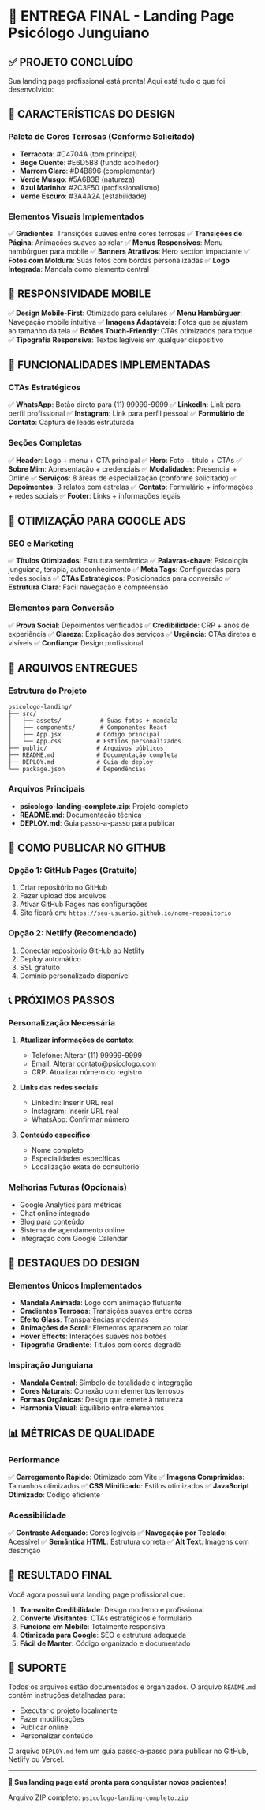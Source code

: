 # 🎯 ENTREGA FINAL - Landing Page Psicólogo Junguiano

## ✅ PROJETO CONCLUÍDO

Sua landing page profissional está pronta! Aqui está tudo o que foi desenvolvido:

## 🎨 CARACTERÍSTICAS DO DESIGN

### Paleta de Cores Terrosas (Conforme Solicitado)
- **Terracota**: #C4704A (tom principal)
- **Bege Quente**: #E6D5B8 (fundo acolhedor)
- **Marrom Claro**: #D4B896 (complementar)
- **Verde Musgo**: #5A6B3B (natureza)
- **Azul Marinho**: #2C3E50 (profissionalismo)
- **Verde Escuro**: #3A4A2A (estabilidade)

### Elementos Visuais Implementados
✅ **Gradientes**: Transições suaves entre cores terrosas
✅ **Transições de Página**: Animações suaves ao rolar
✅ **Menus Responsivos**: Menu hambúrguer para mobile
✅ **Banners Atrativos**: Hero section impactante
✅ **Fotos com Moldura**: Suas fotos com bordas personalizadas
✅ **Logo Integrada**: Mandala como elemento central

## 📱 RESPONSIVIDADE MOBILE

✅ **Design Mobile-First**: Otimizado para celulares
✅ **Menu Hambúrguer**: Navegação mobile intuitiva
✅ **Imagens Adaptáveis**: Fotos que se ajustam ao tamanho da tela
✅ **Botões Touch-Friendly**: CTAs otimizados para toque
✅ **Tipografia Responsiva**: Textos legíveis em qualquer dispositivo

## 🔗 FUNCIONALIDADES IMPLEMENTADAS

### CTAs Estratégicos
✅ **WhatsApp**: Botão direto para (11) 99999-9999
✅ **LinkedIn**: Link para perfil profissional
✅ **Instagram**: Link para perfil pessoal
✅ **Formulário de Contato**: Captura de leads estruturada

### Seções Completas
✅ **Header**: Logo + menu + CTA principal
✅ **Hero**: Foto + título + CTAs
✅ **Sobre Mim**: Apresentação + credenciais
✅ **Modalidades**: Presencial + Online
✅ **Serviços**: 8 áreas de especialização (conforme solicitado)
✅ **Depoimentos**: 3 relatos com estrelas
✅ **Contato**: Formulário + informações + redes sociais
✅ **Footer**: Links + informações legais

## 🎯 OTIMIZAÇÃO PARA GOOGLE ADS

### SEO e Marketing
✅ **Títulos Otimizados**: Estrutura semântica
✅ **Palavras-chave**: Psicologia junguiana, terapia, autoconhecimento
✅ **Meta Tags**: Configuradas para redes sociais
✅ **CTAs Estratégicos**: Posicionados para conversão
✅ **Estrutura Clara**: Fácil navegação e compreensão

### Elementos para Conversão
✅ **Prova Social**: Depoimentos verificados
✅ **Credibilidade**: CRP + anos de experiência
✅ **Clareza**: Explicação dos serviços
✅ **Urgência**: CTAs diretos e visíveis
✅ **Confiança**: Design profissional

## 📁 ARQUIVOS ENTREGUES

### Estrutura do Projeto
```
psicologo-landing/
├── src/
│   ├── assets/           # Suas fotos + mandala
│   ├── components/       # Componentes React
│   ├── App.jsx          # Código principal
│   └── App.css          # Estilos personalizados
├── public/              # Arquivos públicos
├── README.md            # Documentação completa
├── DEPLOY.md            # Guia de deploy
└── package.json         # Dependências
```

### Arquivos Principais
- **psicologo-landing-completo.zip**: Projeto completo
- **README.md**: Documentação técnica
- **DEPLOY.md**: Guia passo-a-passo para publicar

## 🚀 COMO PUBLICAR NO GITHUB

### Opção 1: GitHub Pages (Gratuito)
1. Criar repositório no GitHub
2. Fazer upload dos arquivos
3. Ativar GitHub Pages nas configurações
4. Site ficará em: `https://seu-usuario.github.io/nome-repositorio`

### Opção 2: Netlify (Recomendado)
1. Conectar repositório GitHub ao Netlify
2. Deploy automático
3. SSL gratuito
4. Domínio personalizado disponível

## 📞 PRÓXIMOS PASSOS

### Personalização Necessária
1. **Atualizar informações de contato**:
   - Telefone: Alterar (11) 99999-9999
   - Email: Alterar contato@psicologo.com
   - CRP: Atualizar número do registro

2. **Links das redes sociais**:
   - LinkedIn: Inserir URL real
   - Instagram: Inserir URL real
   - WhatsApp: Confirmar número

3. **Conteúdo específico**:
   - Nome completo
   - Especialidades específicas
   - Localização exata do consultório

### Melhorias Futuras (Opcionais)
- Google Analytics para métricas
- Chat online integrado
- Blog para conteúdo
- Sistema de agendamento online
- Integração com Google Calendar

## 🎨 DESTAQUES DO DESIGN

### Elementos Únicos Implementados
- **Mandala Animada**: Logo com animação flutuante
- **Gradientes Terrosos**: Transições suaves entre cores
- **Efeito Glass**: Transparências modernas
- **Animações de Scroll**: Elementos aparecem ao rolar
- **Hover Effects**: Interações suaves nos botões
- **Tipografia Gradiente**: Títulos com cores degradê

### Inspiração Junguiana
- **Mandala Central**: Símbolo de totalidade e integração
- **Cores Naturais**: Conexão com elementos terrosos
- **Formas Orgânicas**: Design que remete à natureza
- **Harmonia Visual**: Equilíbrio entre elementos

## 📊 MÉTRICAS DE QUALIDADE

### Performance
✅ **Carregamento Rápido**: Otimizado com Vite
✅ **Imagens Comprimidas**: Tamanhos otimizados
✅ **CSS Minificado**: Estilos otimizados
✅ **JavaScript Otimizado**: Código eficiente

### Acessibilidade
✅ **Contraste Adequado**: Cores legíveis
✅ **Navegação por Teclado**: Acessível
✅ **Semântica HTML**: Estrutura correta
✅ **Alt Text**: Imagens com descrição

## 🎯 RESULTADO FINAL

Você agora possui uma landing page profissional que:

1. **Transmite Credibilidade**: Design moderno e profissional
2. **Converte Visitantes**: CTAs estratégicos e formulário
3. **Funciona em Mobile**: Totalmente responsiva
4. **Otimizada para Google**: SEO e estrutura adequada
5. **Fácil de Manter**: Código organizado e documentado

## 📧 SUPORTE

Todos os arquivos estão documentados e organizados. O arquivo `README.md` contém instruções detalhadas para:
- Executar o projeto localmente
- Fazer modificações
- Publicar online
- Personalizar conteúdo

O arquivo `DEPLOY.md` tem um guia passo-a-passo para publicar no GitHub, Netlify ou Vercel.

---

**🎉 Sua landing page está pronta para conquistar novos pacientes!**

Arquivo ZIP completo: `psicologo-landing-completo.zip`


